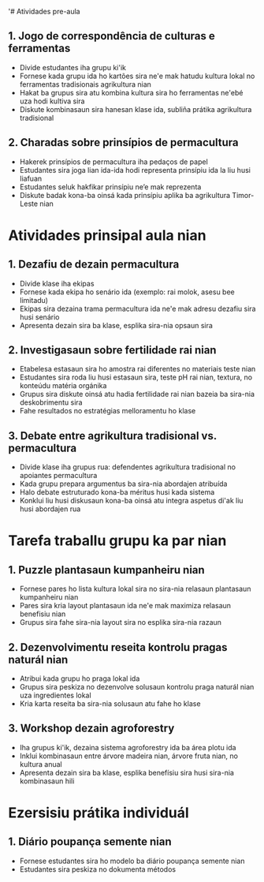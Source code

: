'# Atividades pre-aula

## 1. Jogo de correspondência de culturas e ferramentas
- Divide estudantes iha grupu ki'ik
- Fornese kada grupu ida ho kartões sira ne'e mak hatudu kultura lokal no ferramentas tradisionais agrikultura nian
- Hakat ba grupus sira atu kombina kultura sira ho ferramentas ne'ebé uza hodi kultiva sira
- Diskute kombinasaun sira hanesan klase ida, subliña prátika agrikultura tradisional

## 2. Charadas sobre prinsípios de permacultura
- Hakerek prinsípios de permacultura iha pedaços de papel
- Estudantes sira joga lian ida-ida hodi representa prinsípiu ida la liu husi liafuan
- Estudantes seluk hakfikar prinsípiu ne’e mak reprezenta
- Diskute badak kona-ba oinsá kada prinsípiu aplika ba agrikultura Timor-Leste nian

# Atividades prinsipal aula nian

## 1. Dezafiu de dezain permacultura
- Divide klase iha ekipas
- Fornese kada ekipa ho senário ida (exemplo: rai molok, asesu bee limitadu)
- Ekipas sira dezaina trama permacultura ida ne'e mak adresu dezafiu sira husi senário
- Apresenta dezain sira ba klase, esplika sira-nia opsaun sira

## 2. Investigasaun sobre fertilidade rai nian
- Etabelesa estasaun sira ho amostra rai diferentes no materiais teste nian
- Estudantes sira roda liu husi estasaun sira, teste pH rai nian, textura, no konteúdu matéria orgánika
- Grupus sira diskute oinsá atu hadia fertilidade rai nian bazeia ba sira-nia deskobrimentu sira
- Fahe resultados no estratégias melloramentu ho klase

## 3. Debate entre agrikultura tradisional vs. permacultura
- Divide klase iha grupus rua: defendentes agrikultura tradisional no apoiantes permacultura
- Kada grupu prepara argumentus ba sira-nia abordajen atribuída
- Halo debate estruturado kona-ba méritus husi kada sistema
- Konklui liu husi diskusaun kona-ba oinsá atu integra aspetus di'ak liu husi abordajen rua

# Tarefa traballu grupu ka par nian

## 1. Puzzle plantasaun kumpanheiru nian
- Fornese pares ho lista kultura lokal sira no sira-nia relasaun plantasaun kumpanheiru nian
- Pares sira kria layout plantasaun ida ne'e mak maximiza relasaun benefisiu nian
- Grupus sira fahe sira-nia layout sira no esplika sira-nia razaun

## 2. Dezenvolvimentu reseita kontrolu pragas naturál nian
- Atribui kada grupu ho praga lokal ida
- Grupus sira peskiza no dezenvolve solusaun kontrolu praga naturál nian uza ingredientes lokal
- Kria karta reseita ba sira-nia solusaun atu fahe ho klase

## 3. Workshop dezain agroforestry
- Iha grupus ki'ik, dezaina sistema agroforestry ida ba área plotu ida
- Inklui kombinasaun entre árvore madeira nian, árvore fruta nian, no kultura anual
- Apresenta dezain sira ba klase, esplika benefísiu sira husi sira-nia kombinasaun hili

# Ezersisiu prátika individuál

## 1. Diário poupança semente nian
- Fornese estudantes sira ho modelo ba diário poupança semente nian
- Estudantes sira peskiza no dokumenta métodos